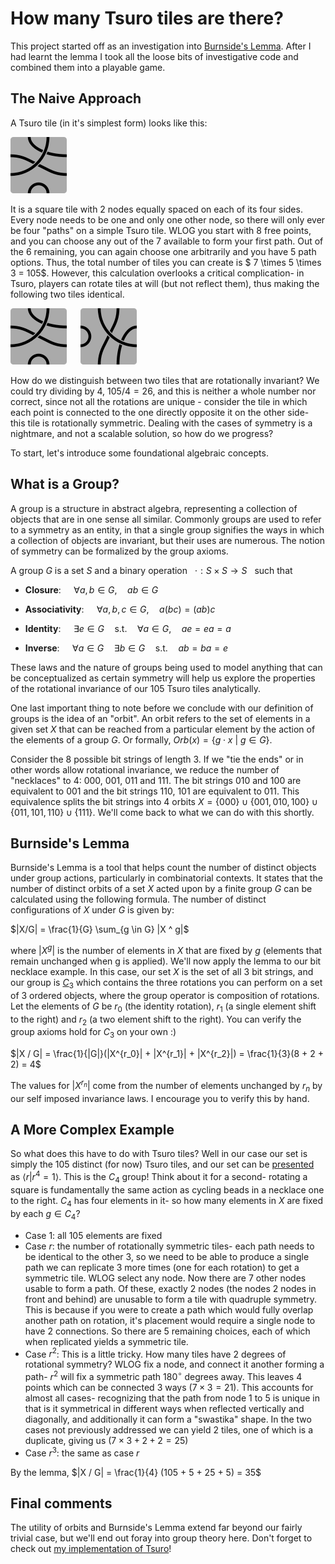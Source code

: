 # How many Tsuro tiles are there?

This project started off as an investigation into [Burnside's Lemma](https://mathworld.wolfram.com/Cauchy-FrobeniusLemma.html). After I had learnt the lemma I took all the loose bits of investigative code and combined them into a playable game.

## The Naive Approach

A Tsuro tile (in it's simplest form) looks like this:

 ![tsuro tile](./TsuroTile.png)

 It is a square tile with 2 nodes equally spaced on each of its four sides. Every node needs to be one and only one other node, so there will only ever be four "paths" on a simple Tsuro tile. WLOG you start with $8$ free points, and you can choose any out of the $7$ available to form your first path. Out of the $6$ remaining, you can again choose one arbitrarily and you have $5$ path options. Thus, the total number of tiles you can create is $ 7 \times 5 \times 3 = 105$. However, this calculation overlooks a critical complication- in Tsuro, players can rotate tiles at will (but not reflect them), thus making the following two tiles identical.

 ![first tile](./TsuroTile.png) &emsp; ![second tile](./TsuroTileRotated.png)

How do we distinguish between two tiles that are rotationally invariant? We could try dividing by 4, $105 / 4 = 26$, and this is neither a whole number nor correct, since not all the rotations are unique - consider the tile in which each point is connected to the one directly opposite it on the other side- this tile is rotationally symmetric. Dealing with the cases of symmetry is a nightmare, and not a scalable solution, so how do we progress?

To start, let's introduce some foundational algebraic concepts.

## What is a Group?

A group is a structure in abstract algebra, representing a collection of objects that are in one sense all similar. Commonly groups are used to refer to a symmetry as an entity, in that a single group signifies the ways in which a collection of objects are invariant, but their uses are numerous. The notion of symmetry can be formalized by the group axioms.

A group $G$ is a set $S$ and a binary operation &nbsp; $\cdot : S \times S \rightarrow S$ &nbsp; such that

- **Closure**: $\quad \forall a, b \in G, \quad ab \in G$

- **Associativity**: $\quad \forall a, b, c \in G, \quad a(bc) = (ab)c$

- **Identity**: $\quad \exists e \in G \quad \text{s.t.} \quad \forall a \in G, \quad ae = ea = a$

- **Inverse**: $\quad \forall a \in G \quad \exists b \in G \quad \text{s.t.} \quad ab = ba = e$

These laws and the nature of groups being used to model anything that can be conceptualized as certain symmetry will help us explore the properties of the rotational invariance of our $105$ Tsuro tiles analytically.

One last important thing to note before we conclude with our definition of groups is the idea of an "orbit". An orbit refers to the set of elements in a given set $X$ that can be reached from a particular element by the action of the elements of a group $G$. Or formally, $Orb(x) = \{g \cdot x \ | \ g \in G\}$.

Consider the $8$ possible bit strings of length 3. If we "tie the ends" or in other words allow rotational invariance, we reduce the number of "necklaces" to 4: $000$, $001$, $011$ and $111$. The bit strings $010$ and $100$ are equivalent to $001$ and the bit strings $110$, $101$ are equivalent to $011$. This equivalence splits the bit strings into $4$ orbits $X = \{000\} \cup \{001, 010, 100\} \cup \{011, 101, 110\} \cup \{111\}$. We'll come back to what we can do with this shortly.

## Burnside's Lemma
Burnside's Lemma is a tool that helps count the number of distinct objects under group actions, particularly in combinatorial contexts. It states that the number of distinct orbits of a set $X$ acted upon by a finite group $G$ can be calculated using the following formula. The number of distinct configurations of $X$ under $G$ is given by:

$|X/G| = \frac{1}{G} \sum_{g \in G} |X ^ g|$

where $|X ^ g|$ is the number of elements in $X$ that are fixed by $g$ (elements that remain unchanged when g is applied). We'll now apply the lemma to our bit necklace example. In this case, our set $X$ is the set of all 3 bit strings, and our group is [$C_3$](https://mathworld.wolfram.com/CyclicGroupC3.html) which contains the three rotations you can perform on a set of $3$ ordered objects, where the group operator is composition of rotations. Let the elements of $G$ be $r_0$ (the identity rotation), $r_1$ (a single element shift to the right) and $r_2$ (a two element shift to the right). You can verify the group axioms hold for $C_3$ on your own :) 

$|X / G| = \frac{1}{|G|}(|X^{r_0}| + |X^{r_1}| + |X^{r_2}|) = \frac{1}{3}(8 + 2 + 2) = 4$

The values for $|X^{r_n}|$ come from the number of elements unchanged by $r_n$ by our self imposed invariance laws. I encourage you to verify this by hand.

## A More Complex Example

So what does this have to do with Tsuro tiles? Well in our case our set is simply the $105$ distinct (for now) Tsuro tiles, and our set can be [presented](https://mathworld.wolfram.com/GroupPresentation.html) as $\langle r | r^4 = 1 \rangle$. This is the $C_4$ group! Think about it for a second- rotating a square is fundamentally the same action as cycling beads in a necklace one to the right. $C_4$ has four elements in it- so how many elements in $X$ are fixed by each $g \in C_4$?

- Case $1$: all $105$ elements are fixed
- Case $r$: the number of rotationally symmetric tiles- each path needs to be identical to the other $3$, so we need to be able to produce a single path we can replicate 3 more times (one for each rotation) to get a symmetric tile. WLOG select any node. Now there are 7 other nodes usable to form a path. Of these, exactly $2$ nodes (the nodes $2$ nodes in front and behind) are unusable to form a tile with quadruple symmetry. This is because if you were to create a path which would fully overlap another path on rotation, it's placement would require a single node to have $2$ connections. So there are $5$ remaining choices, each of which when replicated yields a symmetric tile.
- Case $r^2$: This is a little tricky. How many tiles have 2 degrees of rotational symmetry? WLOG fix a node, and connect it another forming a path- $r^2$ will fix a symmetric path $180^{\circ}$ degrees away. This leaves $4$ points which can be connected $3$ ways ($7 \times 3 = 21$). This accounts for almost all cases- recognizing that the path from node $1$ to $5$ is unique in that is it symmetrical in different ways when reflected vertically and diagonally, and additionally it can form a "swastika" shape. In the two cases not previously addressed we can yield $2$ tiles, one of which is a duplicate, giving us ($7 \times 3 + 2 + 2 = 25$) 
- Case $r^3$: the same as case $r$

By the lemma, $|X / G| = \frac{1}{4} (105 + 5 + 25 + 5) = 35$

## Final comments

The utility of orbits and Burnside's Lemma extend far beyond our fairly trivial case, but we'll end out foray into group theory here. Don't forget to check out [my implementation of Tsuro](https://mukundks2004.github.io/Tsuro/)!